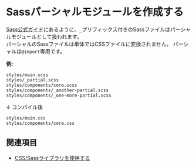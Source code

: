 # Sassパーシャルモジュールを作成する

[Sass公式ガイド](http://sass-lang.com/guide#topic-4)にあるように、`_`プリフィックス付きのSassファイルはパーシャルモジュールとして扱われます。  
パーシャルのSassファイルは単体ではCSSファイルに変換されません。
パーシャルは`@import`専用です。

**例:**

```
styles/main.scss
styles/_partial.scss
styles/components/core.scss
styles/components/_another-partial.scss
styles/components/_one-more-partial.scss
```

↓ コンパイル後

```
styles/main.css
styles/components/core.css
```

## 関連項目
- [CSS/Sassライブラリを使用する](css-libraries.md)
